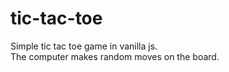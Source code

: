 # tic-tac-toe

Simple tic tac toe game in vanilla js.<br>
The computer makes random moves on the board.
